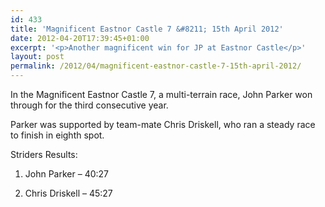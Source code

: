 ```yaml
---
id: 433
title: 'Magnificent Eastnor Castle 7 &#8211; 15th April 2012'
date: 2012-04-20T17:39:45+01:00
excerpt: '<p>Another magnificent win for JP at Eastnor Castle</p>'
layout: post
permalink: /2012/04/magnificent-eastnor-castle-7-15th-april-2012/
---
```

In the Magnificent Eastnor Castle 7, a multi-terrain race, John Parker won through for the third consecutive year.

Parker was supported by team-mate Chris Driskell, who ran a steady race to finish in eighth spot.

Striders Results:

1) John Parker &#8211; 40:27

8) Chris Driskell &#8211; 45:27